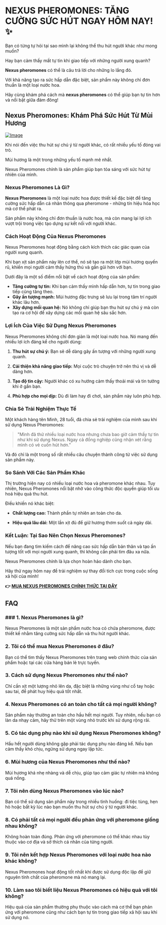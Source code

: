 # NEXUS PHEROMONES: TĂNG CƯỜNG SỨC HÚT NGAY HÔM NAY! ✨

Bạn có từng tự hỏi tại sao mình lại không thể thu hút người khác như mong muốn? 

Hay bạn cảm thấy mất tự tin khi giao tiếp với những người xung quanh? 

**Nexus pheromones** có thể là câu trả lời cho những lo lắng đó. 

Với khả năng tạo ra sức hấp dẫn đặc biệt, sản phẩm này không chỉ đơn thuần là một loại nước hoa. 

Hãy cùng khám phá cách mà **nexus pheromones** có thể giúp bạn tự tin hơn và nổi bật giữa đám đông!

## Nexus Pheromones: Khám Phá Sức Hút Từ Mùi Hương

[![Image](https://www2.sellhealth.com/2/nexus-500x300-2.jpg)](https://gchaffi.com/ZqJghq9c)

Khi nói đến việc thu hút sự chú ý từ người khác, có rất nhiều yếu tố đóng vai trò. 

Mùi hương là một trong những yếu tố mạnh mẽ nhất. 

Nexus Pheromones chính là sản phẩm giúp bạn tỏa sáng với sức hút tự nhiên của mình.

### Nexus Pheromones Là Gì?

**Nexus Pheromones** là một loại nước hoa được thiết kế đặc biệt để tăng cường sức hấp dẫn cá nhân thông qua pheromone - những tín hiệu hóa học mà cơ thể phát ra. 

Sản phẩm này không chỉ đơn thuần là nước hoa, mà còn mang lại lợi ích vượt trội trong việc tạo dựng sự kết nối với người khác.

### Cách Hoạt Động Của Nexus Pheromones

Nexus Pheromones hoạt động bằng cách kích thích các giác quan của người xung quanh. 

Khi bạn xịt sản phẩm này lên cơ thể, nó sẽ tạo ra một lớp mùi hương quyến rũ, khiến mọi người cảm thấy hứng thú và gần gũi hơn với bạn.

Dưới đây là một số điểm nổi bật về cách hoạt động của sản phẩm:

- **Tăng cường tự tin:** Khi bạn cảm thấy mình hấp dẫn hơn, tự tin trong giao tiếp cũng tăng theo.
- **Gây ấn tượng mạnh:** Mùi hương đặc trưng sẽ lưu lại trong tâm trí người khác lâu hơn.
- **Xây dựng mối quan hệ:** Nó không chỉ giúp bạn thu hút sự chú ý mà còn tạo ra cơ hội để xây dựng các mối quan hệ sâu sắc hơn.

### Lợi Ích Của Việc Sử Dụng Nexus Pheromones

Nexus Pheromones không chỉ đơn giản là một loại nước hoa. Nó mang đến nhiều lợi ích đáng kể cho người dùng:

1. **Thu hút sự chú ý:** Bạn sẽ dễ dàng gây ấn tượng với những người xung quanh.
   
2. **Cải thiện khả năng giao tiếp:** Mọi cuộc trò chuyện trở nên thú vị và dễ dàng hơn.
   
3. **Tạo độ tin cậy:** Người khác có xu hướng cảm thấy thoải mái và tin tưởng khi ở gần bạn.

4. **Phù hợp cho mọi dịp:** Dù đi làm hay đi chơi, sản phẩm này luôn phù hợp.

### Chia Sẻ Trải Nghiệm Thực Tế

Một khách hàng tên Minh, 28 tuổi, đã chia sẻ trải nghiệm của mình sau khi sử dụng Nexus Pheromones:

> "Mình đã thử nhiều loại nước hoa nhưng chưa bao giờ cảm thấy tự tin như khi sử dụng Nexus. Ngay cả đồng nghiệp cũng nhận xét rằng mình có vẻ cuốn hút hơn."

Và đó chỉ là một trong số rất nhiều câu chuyện thành công từ việc sử dụng sản phẩm này.

### So Sánh Với Các Sản Phẩm Khác

Thị trường hiện nay có nhiều loại nước hoa và pheromone khác nhau. Tuy nhiên, Nexus Pheromones nổi bật nhờ vào công thức độc quyền giúp tối ưu hoá hiệu quả thu hút.

Điều khiến nó khác biệt:

- **Chất lượng cao:** Thành phần tự nhiên an toàn cho da.
  
- **Hiệu quả lâu dài:** Một lần xịt đủ để giữ hương thơm suốt cả ngày dài.

### Kết Luận: Tại Sao Nên Chọn Nexus Pheromones?

Nếu bạn đang tìm kiếm cách để nâng cao sức hấp dẫn bản thân và tạo ấn tượng tốt với mọi người xung quanh, thì không cần phải tìm đâu xa nữa. 

Nexus Pheromones chính là lựa chọn hoàn hảo dành cho bạn.

Hãy thử ngay hôm nay để trải nghiệm sự thay đổi tích cực trong cuộc sống xã hội của mình!



**👉 [MUA NEXUS PHEROMONES CHÍNH THỨC TẠI ĐÂY](https://gchaffi.com/ZqJghq9c)**

## FAQ

### ### 1. Nexus Pheromones là gì?
Nexus Pheromones là một sản phẩm nước hoa có chứa pheromone, được thiết kế nhằm tăng cường sức hấp dẫn và thu hút người khác. 

### 2. Tôi có thể mua Nexus Pheromones ở đâu?
Bạn có thể tìm thấy Nexus Pheromones trên trang web chính thức của sản phẩm hoặc tại các cửa hàng bán lẻ trực tuyến.

### 3. Cách sử dụng Nexus Pheromones như thế nào?
Chỉ cần xịt một lượng nhỏ lên da, đặc biệt là những vùng như cổ tay hoặc sau tai, để phát huy hiệu quả tốt nhất.

### 4. Nexus Pheromones có an toàn cho tất cả mọi người không?
Sản phẩm này thường an toàn cho hầu hết mọi người. Tuy nhiên, nếu bạn có làn da nhạy cảm, hãy thử trên một vùng nhỏ trước khi sử dụng rộng rãi.

### 5. Có tác dụng phụ nào khi sử dụng Nexus Pheromones không?
Hầu hết người dùng không gặp phải tác dụng phụ nào đáng kể. Nếu bạn cảm thấy khó chịu, ngừng sử dụng ngay lập tức.

### 6. Mùi hương của Nexus Pheromones như thế nào?
Mùi hương khá nhẹ nhàng và dễ chịu, giúp tạo cảm giác tự nhiên mà không quá nồng.

### 7. Tôi nên dùng Nexus Pheromones vào lúc nào?
Bạn có thể sử dụng sản phẩm này trong nhiều tình huống: đi tiệc tùng, hẹn hò hoặc bất kỳ lúc nào bạn muốn thu hút sự chú ý từ người khác.

### 8. Có phải tất cả mọi người đều phản ứng với pheromone giống nhau không?
Không hoàn toàn đúng. Phản ứng với pheromone có thể khác nhau tùy thuộc vào cơ địa và sở thích cá nhân của từng người.

### 9. Tôi nên kết hợp Nexus Pheromones với loại nước hoa nào khác không?
Nexus Pheromones hoạt động tốt nhất khi được sử dụng độc lập để giữ nguyên tính chất của pheromone mà nó mang lại.

### 10. Làm sao tôi biết liệu Nexus Pheromones có hiệu quả với tôi không?
Hiệu quả của sản phẩm thường phụ thuộc vào cách mà cơ thể bạn phản ứng với pheromone cũng như cách bạn tự tin trong giao tiếp xã hội sau khi sử dụng nó.